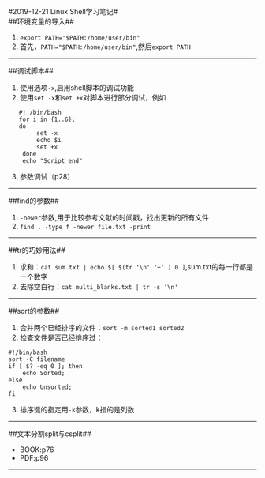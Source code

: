 #2019-12-21 Linux Shell学习笔记#  
##环境变量的导入##
1. `export PATH="$PATH:/home/user/bin"`
2. 首先，`PATH="$PATH:/home/user/bin"`,然后`export PATH`
----
##调试脚本##
1. 使用选项`-x`,启用shell脚本的调试功能
2. 使用`set -x`和`set +x`对脚本进行部分调试，例如
~~~
   #! /bin/bash
   for i in {1..6};
   do
        set -x
        echo $i
        set +x
    done
    echo "Script end"
~~~
3. 参数调试（p28）
----
##find的参数##
1. `-newer`参数,用于比较参考文献的时间戳，找出更新的所有文件
2. `find . -type f -newer file.txt -print`
----
##tr的巧妙用法##
1. 求和：`cat sum.txt | echo $[ $(tr '\n' '+' ) 0 ]`,sum.txt的每一行都是一个数字
2. 去除空白行：`cat multi_blanks.txt | tr -s '\n'`
----
##sort的参数##
1. 合并两个已经排序的文件：`sort -m sorted1 sorted2`
2. 检查文件是否已经排序过：
```
#!/bin/bash
sort -C filename
if [ $? -eq 0 ]; then
    echo Sorted;
else
    echo Unsorted;
fi
```
3. 排序键的指定用`-k`参数，k指的是列数
----
##文本分割split与csplit##
* BOOK:p76
* PDF:p96
----
















